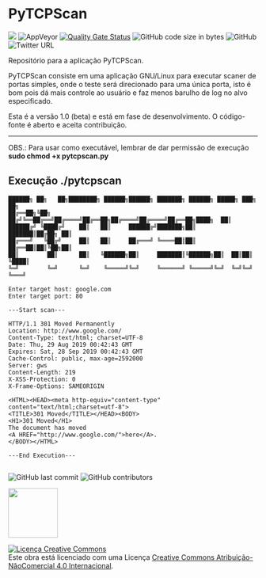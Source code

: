# PyTCPScan
<img src="http://img.shields.io/liberapay/receives/scorpion.svg?logo=liberapay">  <img alt="AppVeyor" src="https://img.shields.io/appveyor/ci/werdelesmarcio/PyTCPScan">  [![Quality Gate Status](https://sonarcloud.io/api/project_badges/measure?project=werdelesmarcio_PyTCPScan&metric=alert_status)](https://sonarcloud.io/dashboard?id=werdelesmarcio_PyTCPScan)  <img alt="GitHub code size in bytes" src="https://img.shields.io/github/languages/code-size/werdelesmarcio/PyTCPScan">  <img alt="GitHub" src="https://img.shields.io/github/license/werdelesmarcio/PyTCPScan">  <img alt="Twitter URL" src="https://img.shields.io/twitter/url/https/twitter.com/ScorpionInc?style=social">

Repositório para a aplicação PyTCPScan.

PyTCPScan consiste em uma aplicação GNU/Linux para executar scaner de portas simples, onde o teste será 
direcionado para uma única porta, isto é bom pois dá mais controle ao usuário e faz menos barulho de log
no alvo especificado.

Esta é a versão 1.0 (beta) e está em fase de desenvolvimento. O código-fonte é aberto e aceita contribuição.

---

OBS.: Para usar como executável, lembrar de dar permissão de execução
**sudo chmod +x pytcpscan.py**

## Execução ./pytcpscan
```
██████╗ ██╗   ██╗████████╗ ██████╗██████╗ ███████╗ ██████╗ █████╗ ███╗   ██╗
██╔══██╗╚██╗ ██╔╝╚══██╔══╝██╔════╝██╔══██╗██╔════╝██╔════╝██╔══██╗████╗  ██║
██████╔╝ ╚████╔╝    ██║   ██║     ██████╔╝███████╗██║     ███████║██╔██╗ ██║
██╔═══╝   ╚██╔╝     ██║   ██║     ██╔═══╝ ╚════██║██║     ██╔══██║██║╚██╗██║
██║        ██║      ██║   ╚██████╗██║     ███████║╚██████╗██║  ██║██║ ╚████║
╚═╝        ╚═╝      ╚═╝    ╚═════╝╚═╝     ╚══════╝ ╚═════╝╚═╝  ╚═╝╚═╝  ╚═══╝

Enter target host: google.com
Enter target port: 80

---Start scan---

HTTP/1.1 301 Moved Permanently
Location: http://www.google.com/
Content-Type: text/html; charset=UTF-8
Date: Thu, 29 Aug 2019 00:42:43 GMT
Expires: Sat, 28 Sep 2019 00:42:43 GMT
Cache-Control: public, max-age=2592000
Server: gws
Content-Length: 219
X-XSS-Protection: 0
X-Frame-Options: SAMEORIGIN

<HTML><HEAD><meta http-equiv="content-type" content="text/html;charset=utf-8">
<TITLE>301 Moved</TITLE></HEAD><BODY>
<H1>301 Moved</H1>
The document has moved
<A HREF="http://www.google.com/">here</A>.
</BODY></HTML>

---End Execution---


```

<img alt="GitHub last commit" src="https://img.shields.io/github/last-commit/werdelesmarcio/PyTCPScan?style=for-the-badge">   <img alt="GitHub contributors" src="https://img.shields.io/github/contributors/werdelesmarcio/PyTCPScan?style=for-the-badge">


<img src = "https://www.algonquincollege.com/oer/files/2013/07/gnu.png" width=100>

<a rel="license" href="http://creativecommons.org/licenses/by-nc/4.0/"><img alt="Licença Creative Commons" style="border-width:0" src="https://i.creativecommons.org/l/by-nc/4.0/88x31.png" /></a><br />Este obra está licenciado com uma Licença <a rel="license" href="http://creativecommons.org/licenses/by-nc/4.0/">Creative Commons Atribuição-NãoComercial 4.0 Internacional</a>.
